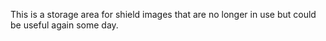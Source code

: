 This is a storage area for shield images that are no longer in use but could be useful again some day.
